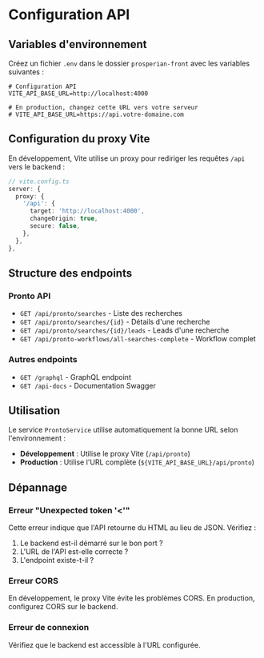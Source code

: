 # Configuration API

## Variables d'environnement

Créez un fichier `.env` dans le dossier `prosperian-front` avec les variables suivantes :

```env
# Configuration API
VITE_API_BASE_URL=http://localhost:4000

# En production, changez cette URL vers votre serveur
# VITE_API_BASE_URL=https://api.votre-domaine.com
```

## Configuration du proxy Vite

En développement, Vite utilise un proxy pour rediriger les requêtes `/api` vers le backend :

```typescript
// vite.config.ts
server: {
  proxy: {
    '/api': {
      target: 'http://localhost:4000',
      changeOrigin: true,
      secure: false,
    },
  },
},
```

## Structure des endpoints

### Pronto API
- `GET /api/pronto/searches` - Liste des recherches
- `GET /api/pronto/searches/{id}` - Détails d'une recherche
- `GET /api/pronto/searches/{id}/leads` - Leads d'une recherche
- `GET /api/pronto-workflows/all-searches-complete` - Workflow complet

### Autres endpoints
- `GET /graphql` - GraphQL endpoint
- `GET /api-docs` - Documentation Swagger

## Utilisation

Le service `ProntoService` utilise automatiquement la bonne URL selon l'environnement :

- **Développement** : Utilise le proxy Vite (`/api/pronto`)
- **Production** : Utilise l'URL complète (`${VITE_API_BASE_URL}/api/pronto`)

## Dépannage

### Erreur "Unexpected token '<'"
Cette erreur indique que l'API retourne du HTML au lieu de JSON. Vérifiez :
1. Le backend est-il démarré sur le bon port ?
2. L'URL de l'API est-elle correcte ?
3. L'endpoint existe-t-il ?

### Erreur CORS
En développement, le proxy Vite évite les problèmes CORS. En production, configurez CORS sur le backend.

### Erreur de connexion
Vérifiez que le backend est accessible à l'URL configurée. 